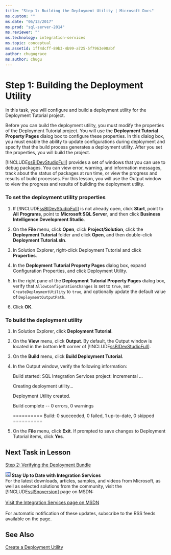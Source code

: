 ```yaml
---
title: "Step 1: Building the Deployment Utility | Microsoft Docs"
ms.custom: ""
ms.date: "06/13/2017"
ms.prod: "sql-server-2014"
ms.reviewer: ""
ms.technology: integration-services
ms.topic: conceptual
ms.assetid: 1ff4dcff-89b3-4b99-a725-5f7963e98abf
author: chugugrace
ms.author: chugu
---
```

# Step 1: Building the Deployment Utility
  In this task, you will configure and build a deployment utility for the Deployment Tutorial project.  
  
 Before you can build the deployment utility, you must modify the properties of the Deployment Tutorial project. You will use the **Deployment Tutorial Property Pages** dialog box to configure these properties. In this dialog box, you must enable the ability to update configurations during deployment and specify that the build process generates a deployment utility. After you set the properties, you will build the project.  
  
 [!INCLUDE[ssBIDevStudioFull](../includes/ssbidevstudiofull-md.md)] provides a set of windows that you can use to debug packages. You can view error, warning, and information messages, track about the status of packages at run time, or view the progress and results of build processes. For this lesson, you will use the Output window to view the progress and results of building the deployment utility.  
  
### To set the deployment utility properties  
  
1.  If [!INCLUDE[ssBIDevStudioFull](../includes/ssbidevstudiofull-md.md)] is not already open, click **Start**, point to **All Programs**, point to **Microsoft SQL Server**, and then click **Business Intelligence Development Studio**.  
  
2.  On the **File** menu, click **Open**, click **Project/Solution**, click the **Deployment Tutorial** folder and click **Open**, and then double-click **Deployment Tutorial.sln**.  
  
3.  In Solution Explorer, right-click Deployment Tutorial and click **Properties**.  
  
4.  In the **Deployment Tutorial Property Pages** dialog box, expand Configuration Properties, and click Deployment Utility.  
  
5.  In the right pane of the **Deployment Tutorial Property Pages** dialog box, verify that `AllowConfigurationChanges` is set to `true`, set `CreateDeploymentUtility` to `true`, and optionally update the default value of `DeploymentOutputPath`.  
  
6.  Click **OK**.  
  
### To build the deployment utility  
  
1.  In Solution Explorer, click **Deployment Tutorial**.  
  
2.  On the **View** menu, click **Output**. By default, the Output window is located in the bottom left corner of [!INCLUDE[ssBIDevStudioFull](../includes/ssbidevstudiofull-md.md)].  
  
3.  On the **Build** menu, click **Build Deployment Tutorial**.  
  
4.  In the Output window, verify the following information:  
  
     Build started: SQL Integration Services project: Incremental ...  
  
     Creating deployment utility...  
  
     Deployment Utility created.  
  
     Build complete -- 0 errors, 0 warnings  
  
     ========== Build: 0 succeeded, 0 failed, 1 up-to-date, 0 skipped ==========  
  
5.  On the **File** menu, click **Exit**. If prompted to save changes to Deployment Tutorial items, click **Yes**.  
  
## Next Task in Lesson  
 [Step 2: Verifying the Deployment Bundle](../integration-services/lesson-2-2-verifying-the-deployment-bundle.md)  
  
![Integration Services icon (small)](media/dts-16.gif "Integration Services icon (small)")  **Stay Up to Date with Integration Services**<br /> For the latest downloads, articles, samples, and videos from Microsoft, as well as selected solutions from the community, visit the [!INCLUDE[ssISnoversion](../includes/ssisnoversion-md.md)] page on MSDN:<br /><br /> [Visit the Integration Services page on MSDN](https://go.microsoft.com/fwlink/?LinkId=136655)<br /><br /> For automatic notification of these updates, subscribe to the RSS feeds available on the page.  
  
## See Also  
 [Create a Deployment Utility](../../2014/integration-services/create-a-deployment-utility.md)  
  
  
